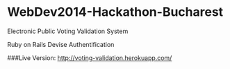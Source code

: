 WebDev2014-Hackathon-Bucharest
==============================

Electronic Public Voting Validation System

Ruby on Rails
Devise Authentification

###Live Version:
http://voting-validation.herokuapp.com/
